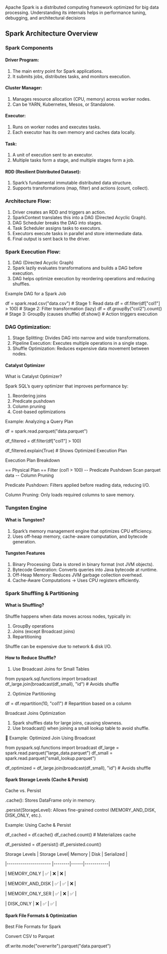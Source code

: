 Apache Spark is a distributed computing framework optimized for big data processing. Understanding its internals helps in performance tuning, debugging, and architectural decisions

## Spark Architecture Overview

### Spark Components

#### Driver Program:
  1. The main entry point for Spark applications.
  2. It submits jobs, distributes tasks, and monitors execution.
  
#### Cluster Manager:

  1. Manages resource allocation (CPU, memory) across worker nodes.
  2. Can be YARN, Kubernetes, Mesos, or Standalone.

#### Executor:

  1. Runs on worker nodes and executes tasks.
  2. Each executor has its own memory and caches data locally.

#### Task:

  1. A unit of execution sent to an executor.
  2. Multiple tasks form a stage, and multiple stages form a job.

#### RDD (Resilient Distributed Dataset):

  1. Spark’s fundamental immutable distributed data structure.
  2. Supports transformations (map, filter) and actions (count, collect).

### Architecture Flow:

  1. Driver creates an RDD and triggers an action.
  2. SparkContext translates this into a DAG (Directed Acyclic Graph).
  3. DAG Scheduler breaks the DAG into stages.
  4. Task Scheduler assigns tasks to executors.
  5. Executors execute tasks in parallel and store intermediate data.
  6. Final output is sent back to the driver.

### Spark Execution Flow:

1. DAG (Directed Acyclic Graph)
2. Spark lazily evaluates transformations and builds a DAG before execution.
3. DAG helps optimize execution by reordering operations and reducing shuffles.


Example DAG for a Spark Job

df = spark.read.csv("data.csv")  # Stage 1: Read data
df = df.filter(df["col1"] > 100)  # Stage 2: Filter transformation (lazy)
df = df.groupBy("col2").count()  # Stage 3: GroupBy (causes shuffle)
df.show()  # Action triggers execution

### DAG Optimization:

1. Stage Splitting: Divides DAG into narrow and wide transformations.
2. Pipeline Execution: Executes multiple operations in a single stage.
3. Shuffle Optimization: Reduces expensive data movement between nodes.

#### Catalyst Optimizer

What is Catalyst Optimizer?

Spark SQL’s query optimizer that improves performance by:

  1. Reordering joins
  2. Predicate pushdown
  3. Column pruning
  4. Cost-based optimizations

Example: Analyzing a Query Plan

df = spark.read.parquet("data.parquet")

df_filtered = df.filter(df["col1"] > 100)

df_filtered.explain(True)  # Shows Optimized Execution Plan

Execution Plan Breakdown

== Physical Plan ==
Filter (col1 > 100)  -- Predicate Pushdown
Scan parquet data    -- Column Pruning

Predicate Pushdown: Filters applied before reading data, reducing I/O.

Column Pruning: Only loads required columns to save memory.

### Tungsten Engine

#### What is Tungsten?

1. Spark’s memory management engine that optimizes CPU efficiency.
2. Uses off-heap memory, cache-aware computation, and bytecode generation.

#### Tungsten Features
1. Binary Processing: Data is stored in binary format (not JVM objects).
2. Bytecode Generation: Converts queries into Java bytecode at runtime.
3. Off-Heap Memory: Reduces JVM garbage collection overhead.
4. Cache-Aware Computations → Uses CPU registers efficiently.


### Spark Shuffling & Partitioning

#### What is Shuffling?

Shuffle happens when data moves across nodes, typically in:
1. GroupBy operations
2. Joins (except Broadcast joins)
3. Repartitioning

Shuffle can be expensive due to network & disk I/O.

#### How to Reduce Shuffle?

1. Use Broadcast Joins for Small Tables

from pyspark.sql.functions import broadcast
df_large.join(broadcast(df_small), "id")  # Avoids shuffle

2. Optimize Partitioning

df = df.repartition(10, "col1")  # Repartition based on a column

Broadcast Joins Optimization

1. Spark shuffles data for large joins, causing slowness.
2. Use broadcast() when joining a small lookup table to avoid shuffle.


🔹 Example: Optimized Join Using Broadcast

from pyspark.sql.functions import broadcast
df_large = spark.read.parquet("large_data.parquet")
df_small = spark.read.parquet("small_lookup.parquet")

df_optimized = df_large.join(broadcast(df_small), "id")  # Avoids shuffle

#### Spark Storage Levels (Cache & Persist)

Cache vs. Persist

.cache(): Stores DataFrame only in memory.

.persist(StorageLevel): Allows fine-grained control (MEMORY_AND_DISK, DISK_ONLY, etc.).

Example: Using Cache & Persist

df_cached = df.cache()
df_cached.count()  # Materializes cache

df_persisted = df.persist()
df_persisted.count()

 Storage Levels | Storage Level| Memory | Disk | Serialized | 
 
 |----------------------  |--------|------|------------| 
 
 | MEMORY_ONLY            | ✅     | ❌   | ❌         | 
 
 | MEMORY_AND_DISK        | ✅     | ✅   | ❌         | 
 
 | MEMORY_ONLY_SER        | ✅     | ❌   | ✅         | 
 
 | DISK_ONLY              | ❌     | ✅   | ✅         |

#### Spark File Formats & Optimization

Best File Formats for Spark

Convert CSV to Parquet

df.write.mode("overwrite").parquet("data.parquet")
